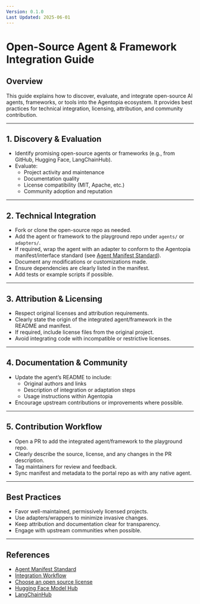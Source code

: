 ```yaml
---
Version: 0.1.0
Last Updated: 2025-06-01
---
```


# Open-Source Agent & Framework Integration Guide

## Overview

This guide explains how to discover, evaluate, and integrate open-source AI agents, frameworks, or tools into the Agentopia ecosystem. It provides best practices for technical integration, licensing, attribution, and community contribution.

---

## 1. Discovery & Evaluation

- Identify promising open-source agents or frameworks (e.g., from GitHub, Hugging Face, LangChainHub).
- Evaluate:
  - Project activity and maintenance
  - Documentation quality
  - License compatibility (MIT, Apache, etc.)
  - Community adoption and reputation

---

## 2. Technical Integration

- Fork or clone the open-source repo as needed.
- Add the agent or framework to the playground repo under `agents/` or `adapters/`.
- If required, wrap the agent with an adapter to conform to the Agentopia manifest/interface standard (see [Agent Manifest Standard](./agent-manifest.md)).
- Document any modifications or customizations made.
- Ensure dependencies are clearly listed in the manifest.
- Add tests or example scripts if possible.

---

## 3. Attribution & Licensing

- Respect original licenses and attribution requirements.
- Clearly state the origin of the integrated agent/framework in the README and manifest.
- If required, include license files from the original project.
- Avoid integrating code with incompatible or restrictive licenses.

---

## 4. Documentation & Community

- Update the agent’s README to include:
  - Original authors and links
  - Description of integration or adaptation steps
  - Usage instructions within Agentopia
- Encourage upstream contributions or improvements where possible.

---

## 5. Contribution Workflow

- Open a PR to add the integrated agent/framework to the playground repo.
- Clearly describe the source, license, and any changes in the PR description.
- Tag maintainers for review and feedback.
- Sync manifest and metadata to the portal repo as with any native agent.

---

## Best Practices

- Favor well-maintained, permissively licensed projects.
- Use adapters/wrappers to minimize invasive changes.
- Keep attribution and documentation clear for transparency.
- Engage with upstream communities when possible.

---

## References

- [Agent Manifest Standard](./agent-manifest.md)
- [Integration Workflow](./integration-workflow.md)
- [Choose an open source license](https://choosealicense.com/)
- [Hugging Face Model Hub](https://huggingface.co/models)
- [LangChainHub](https://smith.langchain.com/hub)
